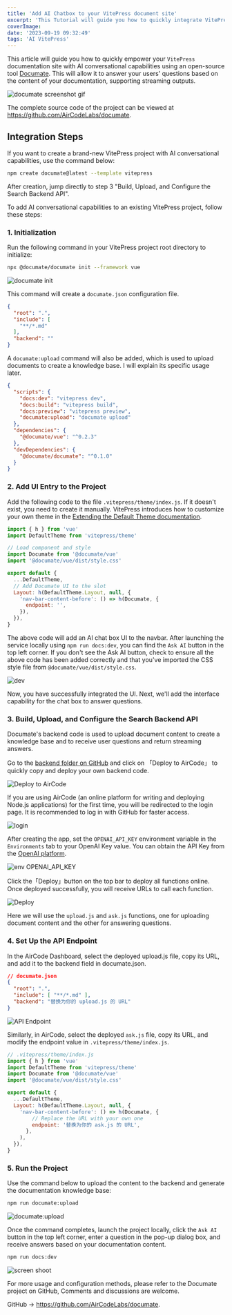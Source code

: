 ```yaml
---
title: 'Add AI Chatbox to your VitePress document site'
excerpt: 'This Tutorial will guide you how to quickly integrate VitePress Docs access to AI search.'
coverImage:
date: '2023-09-19 09:32:49'
tags: 'AI VitePress'
---
```


This article will guide you how to quickly empower your `VitePress` documentation site with AI conversational capabilities using an open-source tool [Documate](https://documate.site/). This will allow it to answer your users' questions based on the content of your documentation, supporting streaming outputs.

![documate screenshot gif](https://dev-to-uploads.s3.amazonaws.com/uploads/articles/sa568n058mlvuiacrl3i.gif)

The complete source code of the project can be viewed at https://github.com/AirCodeLabs/documate.

## Integration Steps

If you want to create a brand-new VitePress project with AI conversational capabilities, use the command below:

```bash
npm create documate@latest --template vitepress
```

After creation, jump directly to step 3 "Build, Upload, and Configure the Search Backend API".

To add AI conversational capabilities to an existing VitePress project, follow these steps:

### 1. Initialization

Run the following command in your VitePress project root directory to initialize:

```bash
npx @documate/documate init --framework vue
```

![documate init](https://dev-to-uploads.s3.amazonaws.com/uploads/articles/od6iq6bzoaxxl0x970l7.png)


This command will create a `documate.json` configuration file.

```json
{
  "root": ".",
  "include": [
    "**/*.md"
  ],
  "backend": ""
}
```

A `documate:upload` command will also be added, which is used to upload documents to create a knowledge base. I will explain its specific usage later.

```json
{
  "scripts": {
    "docs:dev": "vitepress dev",
    "docs:build": "vitepress build",
    "docs:preview": "vitepress preview",
    "documate:upload": "documate upload"
  },
  "dependencies": {
    "@documate/vue": "^0.2.3"
  },
  "devDependencies": {
    "@documate/documate": "^0.1.0"
  }
}
```

### 2. Add UI Entry to the Project

Add the following code to the file `.vitepress/theme/index.js`. If it doesn't exist, you need to create it manually. VitePress introduces how to customize your own theme in the [Extending the Default Theme documentation](https://vitepress.dev/guide/extending-default-theme).

```jsx
import { h } from 'vue'
import DefaultTheme from 'vitepress/theme'

// Load component and style
import Documate from '@documate/vue'
import '@documate/vue/dist/style.css'

export default {
  ...DefaultTheme,
  // Add Documate UI to the slot
  Layout: h(DefaultTheme.Layout, null, {
    'nav-bar-content-before': () => h(Documate, {
      endpoint: '',
    }),
  }),
}
```

The above code will add an AI chat box UI to the navbar. After launching the service locally using `npm run docs:dev`, you can find the `Ask AI` button in the top left corner. If you don't see the Ask AI button, check to ensure all the above code has been added correctly and that you've imported the CSS style file from `@documate/vue/dist/style.css`.


![dev](https://dev-to-uploads.s3.amazonaws.com/uploads/articles/rvbxkkhwl7fzi1z049gw.png)


Now, you have successfully integrated the UI. Next, we'll add the interface capability for the chat box to answer questions.

### 3. Build, Upload, and Configure the Search Backend API

Documate's backend code is used to upload document content to create a knowledge base and to receive user questions and return streaming answers.

Go to the [backend folder on GitHub](https://github.com/AirCodeLabs/documate/tree/main/backend) and click on 「Deploy to AirCode」 to quickly copy and deploy your own backend code.


![Deploy to AirCode](https://dev-to-uploads.s3.amazonaws.com/uploads/articles/4k7g2dx70s2hzdbv71n3.png)


If you are using AirCode (an online platform for writing and deploying Node.js applications) for the first time, you will be redirected to the login page. It is recommended to log in with GitHub for faster access.


![login](https://dev-to-uploads.s3.amazonaws.com/uploads/articles/d05789x9hj8wt6kmzwts.png)


After creating the app, set the `OPENAI_API_KEY` environment variable in the `Environments` tab to your OpenAI Key value. You can obtain the API Key from the [OpenAI platform](https://platform.openai.com/account/api-keys).


![env OPENAI_API_KEY](https://dev-to-uploads.s3.amazonaws.com/uploads/articles/wzquk7pqpap7m43cm78f.png)


Click the「Deploy」button on the top bar to deploy all functions online. Once deployed successfully, you will receive URLs to call each function.


![Deploy](https://dev-to-uploads.s3.amazonaws.com/uploads/articles/uhtsqpr31iy4q57kuxu9.png)

Here we will use the `upload.js` and `ask.js` functions, one for uploading document content and the other for answering questions.

### 4. Set Up the API Endpoint

In the AirCode Dashboard, select the deployed upload.js file, copy its URL, and add it to the backend field in documate.json.

```json
// documate.json
{
  "root": ".",
  "include": [ "**/*.md" ],
  "backend": "替换为你的 upload.js 的 URL"
}
```

![API Endpoint](https://dev-to-uploads.s3.amazonaws.com/uploads/articles/q7w90as2rtibeowqb0yb.png)


Similarly, in AirCode, select the deployed `ask.js` file, copy its URL, and modify the endpoint value in `.vitepress/theme/index.js`.

```js
// .vitepress/theme/index.js
import { h } from 'vue'
import DefaultTheme from 'vitepress/theme'
import Documate from '@documate/vue'
import '@documate/vue/dist/style.css'

export default {
  ...DefaultTheme,
  Layout: h(DefaultTheme.Layout, null, {
    'nav-bar-content-before': () => h(Documate, {
        // Replace the URL with your own one
        endpoint: '替换为你的 ask.js 的 URL',
      },
    ),
  }),
}
```

### 5. Run the Project

Use the command below to upload the content to the backend and generate the documentation knowledge base:

```bash
npm run documate:upload
```

![documate:upload](https://dev-to-uploads.s3.amazonaws.com/uploads/articles/xlaa35t539hzzc5494rh.png)


Once the command completes, launch the project locally, click the `Ask AI` button in the top left corner, enter a question in the pop-up dialog box, and receive answers based on your documentation content.

```bash
npm run docs:dev
```

![screen shoot](https://dev-to-uploads.s3.amazonaws.com/uploads/articles/4uwy11u5unqh923zwiqw.gif)

For more usage and configuration methods, please refer to the Documate project on GitHub, Comments and discussions are welcome.

GitHub -> https://github.com/AirCodeLabs/documate.